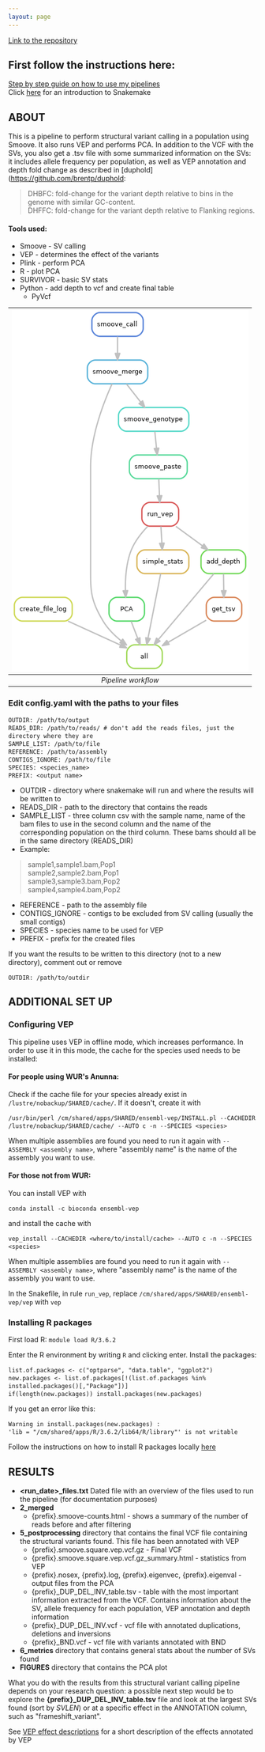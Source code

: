 ```yaml
---
layout: page
---
```


[Link to the repository](https://github.com/CarolinaPB/population-structural-var-calling-smoove/tree/single_run)

## First follow the instructions here:
[Step by step guide on how to use my pipelines](https://carolinapb.github.io/2021-06-23-how-to-run-my-pipelines/)  
Click [here](https://github.com/CarolinaPB/snakemake-template/blob/master/Short%20introduction%20to%20Snakemake.pdf) for an introduction to Snakemake

## ABOUT
This is a pipeline to perform structural variant calling in a population using Smoove. It also runs VEP and performs PCA. 
In addition to the VCF with the SVs, you also get a .tsv file with some summarized information on the SVs: it includes allele frequency per population, as well as VEP annotation and depth fold change as described in [duphold](https://github.com/brentp/duphold:
> DHBFC: fold-change for the variant depth relative to bins in the genome with similar GC-content.  
> DHFFC: fold-change for the variant depth relative to Flanking regions.


#### Tools used:
- Smoove - SV calling
- VEP - determines the effect of the variants
- Plink - perform PCA
- R - plot PCA
- SURVIVOR - basic SV stats
- Python - add depth to vcf and create final table 
  - PyVcf 


| ![DAG](https://github.com/CarolinaPB/population-structural-var-calling-smoove/blob/single_run/dag.png) |
|:--:|
|*Pipeline workflow* |


### Edit config.yaml with the paths to your files
```
OUTDIR: /path/to/output 
READS_DIR: /path/to/reads/ # don't add the reads files, just the directory where they are
SAMPLE_LIST: /path/to/file
REFERENCE: /path/to/assembly
CONTIGS_IGNORE: /path/to/file
SPECIES: <species_name>
PREFIX: <output name>
```

- OUTDIR - directory where snakemake will run and where the results will be written to
- READS_DIR - path to the directory that contains the reads
- SAMPLE_LIST - three column csv with the sample name, name of the bam files to use in the second column and the name of the corresponding population on the third column. These bams should all be in the same directory (READS_DIR)
- Example: 
> sample1,sample1.bam,Pop1   
> sample2,sample2.bam,Pop1   
> sample3,sample3.bam,Pop2   
> sample4,sample4.bam,Pop2  
- REFERENCE - path to the assembly file
- CONTIGS_IGNORE - contigs to be excluded from SV calling (usually the small contigs)
- SPECIES - species name to be used for VEP
- PREFIX - prefix for the created files

If you want the results to be written to this directory (not to a new directory), comment out or remove
```
OUTDIR: /path/to/outdir
```

## ADDITIONAL SET UP
### Configuring VEP
This pipeline uses VEP in offline mode, which increases performance. In order to use it in this mode, the cache for the species used needs to be installed:
#### For people using WUR's Anunna:
Check if the cache file for your species already exist in `/lustre/nobackup/SHARED/cache/`. If it doesn't, create it with

```
/usr/bin/perl /cm/shared/apps/SHARED/ensembl-vep/INSTALL.pl --CACHEDIR /lustre/nobackup/SHARED/cache/ --AUTO c -n --SPECIES <species>
```
When multiple assemblies are found you need to run it again with `--ASSEMBLY <assembly name>`, where "assembly name" is the name of the assembly you want to use.

#### For those not from WUR:
You can install VEP with 
```
conda install -c bioconda ensembl-vep
```
and install the cache with 
```
vep_install --CACHEDIR <where/to/install/cache> --AUTO c -n --SPECIES <species>
```
When multiple assemblies are found you need to run it again with `--ASSEMBLY <assembly name>`, where "assembly name" is the name of the assembly you want to use.

In the Snakefile, in rule `run_vep`, replace `/cm/shared/apps/SHARED/ensembl-vep/vep` with `vep`

### Installing R packages 

First load R: 
```module load R/3.6.2```

Enter the R environment by writing `R` and clicking enter. Install the packages:
```
list.of.packages <- c("optparse", "data.table", "ggplot2")
new.packages <- list.of.packages[!(list.of.packages %in% installed.packages()[,"Package"])]
if(length(new.packages)) install.packages(new.packages)
```

If you get an error like this:
```
Warning in install.packages(new.packages) :
'lib = "/cm/shared/apps/R/3.6.2/lib64/R/library"' is not writable
```
Follow the instructions on how to install R packages locally [here](https://wiki.anunna.wur.nl/index.php/Installing_R_packages_locally)

## RESULTS
* **<run_date>_files.txt** Dated file with an overview of the files used to run the pipeline (for documentation purposes)
* **2_merged** 
  * {prefix}.smoove-counts.html - shows a summary of the number of reads before and after filtering 
* **5_postprocessing** directory that contains the final VCF file containing the structural variants found. This file has been annotated with VEP
  * {prefix}.smoove.square.vep.vcf.gz - Final VCF
  * {prefix}.smoove.square.vep.vcf.gz_summary.html - statistics from VEP
  * {prefix}.nosex, {prefix}.log, {prefix}.eigenvec, {prefix}.eigenval - output files from the PCA
  * {prefix}_DUP_DEL_INV_table.tsv - table with the most important information extracted from the VCF. Contains information about the SV, allele frequency for each population, VEP annotation and depth information
  * {prefix}_DUP_DEL_INV.vcf - vcf file with annotated duplications, deletions and inversions
  * {prefix}_BND.vcf - vcf file with variants annotated with BND
* **6_metrics** directory that contains general stats about the number of SVs found
* **FIGURES** directory that contains the PCA plot 

What you do with the results from this structural variant calling pipeline depends on your research question: a possible next step would be to explore the **{prefix}_DUP_DEL_INV_table.tsv** file and look at the largest SVs found (sort by _SVLEN_) or at a specific effect in the ANNOTATION column, such as "frameshift_variant".  

See [VEP effect descriptions]( https://m.ensembl.org/info/genome/variation/prediction/predicted_data.html) for a short description of the effects annotated by VEP
